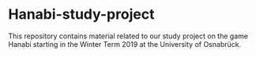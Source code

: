 # Hanabi-study-project

This repository contains material related to our study project on the game Hanabi
starting in the Winter Term 2019 at the University of Osnabrück.
